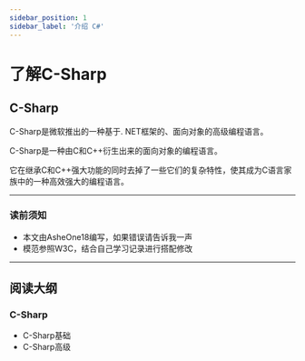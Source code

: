 ```yaml
---
sidebar_position: 1
sidebar_label: '介绍 C#'
---
```


# 了解C-Sharp

## C-Sharp

C-Sharp是微软推出的一种基于. NET框架的、面向对象的高级编程语言。

C-Sharp是一种由C和C++衍生出来的面向对象的编程语言。

它在继承C和C++强大功能的同时去掉了一些它们的复杂特性，使其成为C语言家族中的一种高效强大的编程语言。

------

### 读前须知

- 本文由AsheOne18编写，如果错误请告诉我一声
- 模范参照W3C，结合自己学习记录进行搭配修改

------

## 阅读大纲

### C-Sharp

- C-Sharp基础
- C-Sharp高级
